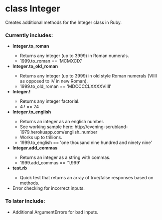 <h1>class Integer</h1>

Creates additional methods for the Integer class in Ruby.

<h3>Currently includes:</h3>
<ul><li><b>Integer.to_roman</b></li>
    <ul><li>Returns any integer (up to 3999) in Roman numerals.</li>
        <li>1999.to_roman == 'MCMXCIX'</li></ul>

   <li><b>Integer.to_old_roman</b></li>
   <ul><li>Returns any integer (up to 3999) in old style Roman numerals (VIIII as opposed to IV in new Roman).</li>
        <li>1999.to_old_roman == 'MDCCCCLXXXXVIIII'</li></ul>

   <li><b>Integer.!</b></li>
   <ul><li>Returns any integer factorial.</li>
       <li>4.! == 24</li></ul>
       
<li><b>Integer.to_english</b></li>
<ul><li>Returns an integer as an english number.</li>
  <li>See working sample here: http://evening-scrubland-1979.herokuapp.com/english_number</li>
	<li>Works up to trillions.</li>
  <li>1999.to_english == 'one thousand nine hundred and ninety nine'</li></ul>

<li><b>Integer.add_commas</b></li>
<ul><li>Returns an integer as a string with commas.</li>
  <li>1999.add_commas == '1,999'</li></ul>  

<li><b>test.rb</b></li>
<ul><li>Quick test that returns an array of true/false responses based on methods.</li></ul>

<li>Error checking for incorrect inputs.</li></ul>

<h3>To later include:</h3>

<ul><li>Additional ArgumentErrors for bad inputs.</li>
